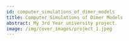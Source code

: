 ```yaml
---
id: computer_simulations_of_dimer_models
title: Computer Simulations of Dimer Models
abstract: My 3rd Year university project.
image: /img/cover_images/project_1.jpeg
---
```

